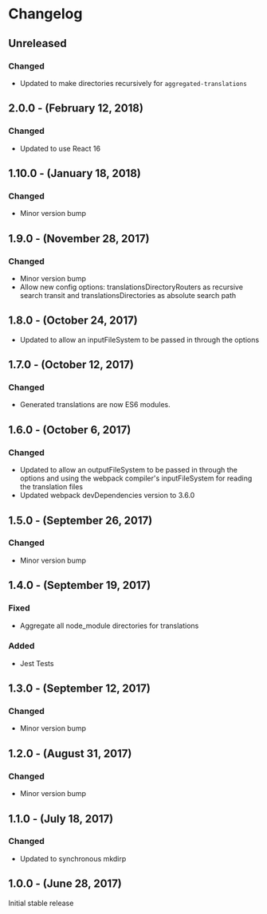Changelog
=========

Unreleased
----------
### Changed
* Updated to make directories recursively for `aggregated-translations`

2.0.0 - (February 12, 2018)
------------------
### Changed
* Updated to use React 16

1.10.0 - (January 18, 2018)
------------------
### Changed
* Minor version bump

1.9.0 - (November 28, 2017)
------------------
### Changed
* Minor version bump
* Allow new config options: translationsDirectoryRouters as recursive search transit and translationsDirectories as absolute search path

1.8.0 - (October 24, 2017)
------------------
* Updated to allow an inputFileSystem to be passed in through the options

1.7.0 - (October 12, 2017)
------------------
### Changed
* Generated translations are now ES6 modules.

1.6.0 - (October 6, 2017)
------------------
### Changed
* Updated to allow an outputFileSystem to be passed in through the options and using the webpack compiler's inputFileSystem for reading the translation files
* Updated webpack devDependencies version to 3.6.0

1.5.0 - (September 26, 2017)
------------------
### Changed
* Minor version bump

1.4.0 - (September 19, 2017)
------------------
### Fixed
* Aggregate all node_module directories for translations

### Added
* Jest Tests

1.3.0 - (September 12, 2017)
------------------
### Changed
* Minor version bump

1.2.0 - (August 31, 2017)
------------------
### Changed
* Minor version bump

1.1.0 - (July 18, 2017)
------------------
### Changed
* Updated to synchronous mkdirp

1.0.0 - (June 28, 2017)
------------------
Initial stable release
